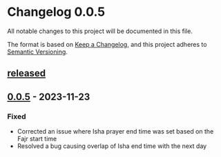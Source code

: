 # Changelog 0.0.5

All notable changes to this project will be documented in this file.

The format is based on [Keep a Changelog](https://keepachangelog.com/en/1.0.0/),
and this project adheres to [Semantic Versioning](https://semver.org/spec/v2.0.0.html).

## [released]

## [0.0.5] - 2023-11-23
### Fixed
- Corrected an issue where Isha prayer end time was set based on the Fajr start time
- Resolved a bug causing overlap of Isha end time with the next day


[released]: https://github.com/MohamedAshraf701/prayers_times/
[0.0.5]: https://github.com/MohamedAshraf701/prayers_times/
